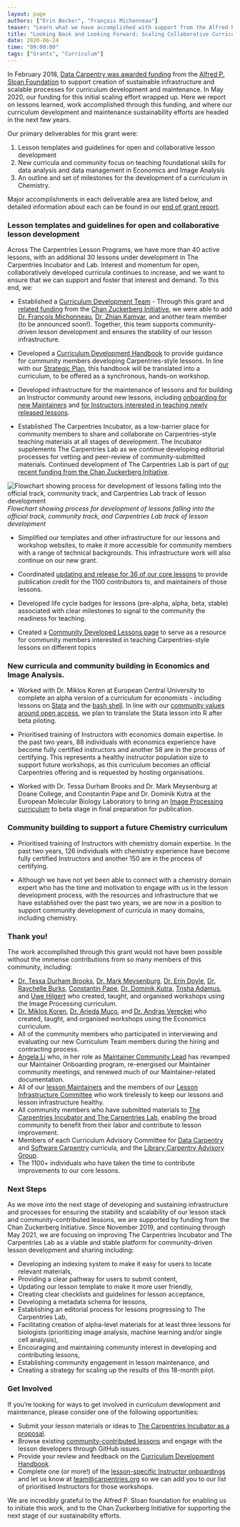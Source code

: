 ```yaml
---
layout: page
authors: ["Erin Becker", "François Michonneau"]
teaser: "Learn what we have accomplished with support from the Alfred P. Sloan Foundation"
title: "Looking Back and Looking Forward: Scaling Collaborative Curriculum Development"
date: 2020-06-24
time: "09:00:00"
tags: ["Grants", "Curriculum"]
---
```


In February 2018, [Data Carpentry was awarded funding](https://datacarpentry.org/blog/2018/02/curriculum-dev-scaling) from the [Alfred P. Sloan Foundation](https://sloan.org/) to support creation of sustainable infrastructure and scalable processes for curriculum development and maintenance. In May 2020, our funding for this initial scaling effort wrapped up. Here we report  on lessons learned, work accomplished through this funding, and where our curriculum development and maintenance sustainability efforts are headed in the next few years.

Our primary deliverables for this grant were:<br />
1. Lesson templates and guidelines for open and collaborative lesson development <br />
2. New curricula and community focus on teaching foundational skills for data analysis and data management in Economics and Image Analysis <br />
3.  An outline and set of milestones for the development of a curriculum in Chemistry. <br />

Major accomplishments in each deliverable area are listed below, and detailed information about each can be found in our [end of grant report](https://carpentries.org/reports/).

### Lesson templates and guidelines for open and collaborative lesson development

Across The Carpentries Lesson Programs, we have more than 40 active lessons, with an additional 30 lessons under development in The Carpentries Incubator and Lab. Interest and momentum for open, collaboratively developed curricula continues to increase, and we want to ensure that we can support and foster that interest and demand. To this end, we:

- Established a [Curriculum Development Team](https://carpentries.org/core-team-projects/#curriculum-team) - Through this grant and [related funding](https://carpentries.org/blog/2019/11/czi-moore-grant/) from the [Chan Zuckerberg Initiative](https://chanzuckerberg.com/), we were able to add [Dr. François Michonneau](https://datacarpentry.org/blog/2018/02/curriculum-dev-scaling), [Dr. Zhian Kamvar](https://carpentries.org/blog/2020/03/lesson-infrastructure-technology-developer/), and another team member (to be announced soon!). Together, this team supports community-driven lesson development and ensures the stability of our lesson infrastructure.

- Developed a [Curriculum Development Handbook](https://cdh.carpentries.org/) to provide guidance for community members developing Carpentries-style lessons. In line with our [Strategic Plan](www.carpentries.org/strategic-plan/), this handbook will be translated into a curriculum, to be offered as a synchronous, hands-on workshop.

- Developed infrastructure for the maintenance of lessons and for building an Instructor community around new lessons, including [onboarding for new Maintainers](https://carpentries.github.io/maintainer-onboarding) and [for Instructors interested in teaching newly released lessons](https://www.youtube.com/playlist?list=PLXLapl_LKb4e73Vf2e3rS2q2TDJ7oh_DX).

- Established The Carpentries Incubator, as a low-barrier place for community members to share and collaborate on Carpentries-style teaching materials at all stages of development. The Incubator supplements The Carpentries Lab as we continue developing editorial processes for vetting and peer-review of community-submitted materials. Continued development of The Carpentries Lab is part of [our recent funding from the Chan Zuckerberg Initiative](https://carpentries.org/blog/2019/11/czi-moore-grant/).

![Flowchart showing process for development of lessons falling into the official track, community track, and Carpentries Lab track of lesson development](/blog/2020/06/lesson-development-tracks.png)
_Flowchart showing process for development of lessons falling into the official track, community track, and Carpentries Lab track of lesson development_

- Simplified our templates and other infrastructure for our lessons and workshop websites, to make it more accessible for community members with a range of technical backgrounds. This infrastructure work will also continue on our new grant.

- Coordinated [updating and release for 36 of our core lessons](https://carpentries.org/blog/2019/07/lesson-release/) to provide publication credit for the 1100 contributors to, and maintainers of those lessons.

- Developed life cycle badges for lessons (pre-alpha, alpha, beta, stable) associated with clear milestones to signal to the community the readiness for teaching.

- Created a [Community Developed Lessons page](https://carpentries.org/community-lessons/) to serve as a resource for community members interested in teaching Carpentries-style lessons on different topics

### New curricula and community building in Economics and Image Analysis.

- Worked with Dr. Miklos Koren at European Central University to complete an alpha version of a curriculum for economists - including lessons on [Stata](https://datacarpentry.org/stata-economics/) and the [bash shell](https://datacarpentry.org/shell-economics/). In line with our [community values around open access](https://carpentries.org/values/), we plan to translate the Stata lesson into R after beta piloting.

- Prioritised training of Instructors with economics domain expertise. In the past two years, 88 individuals with economics experience have become fully certified instructors and another 58 are in the process of certifying. This represents a healthy instructor population size to support future workshops, as this curriculum becomes an official Carpentries offering and is requested by hosting organisations.

- Worked with Dr. Tessa Durham Brooks and Dr. Mark Meysenburg at Doane College, and Constantin Pape and Dr. Dominik Kutra at the European Molecular Biology Laboratory to bring an [Image Processing curriculum](https://datacarpentry.org/image-processing/) to beta stage in final preparation for publication.

### Community building to support a future Chemistry curriculum

- Prioritised training of Instructors with chemistry domain expertise. In the past two years, 126 individuals with chemistry experience have become fully certified Instructors and another 150 are in the process of certifying.

- Although we have not yet been able to connect with a chemistry domain expert who has the time and motivation to engage with us in the lesson development process, with the resources and infrastructure that we have established over the past two years, we are now in a position to support community development of curricula in many domains, including chemistry.

### Thank you!
The work accomplished through this grant would not have been possible without the immense contributions from so many members of this community, including:
-  [Dr. Tessa Durham Brooks](https://www.doane.edu/tessa-durham-brooks), [Dr. Mark Meysenburg](https://www.doane.edu/mark-meysenburg), [Dr. Erin Doyle](https://www.doane.edu/erin-doyle), [Dr. Raychelle Burks](https://www.stedwards.edu/directory/employees/raychelle-burks), [Constantin Pape](https://constantinpape.github.io/), [Dr. Dominik Kutra](https://www.embl.de/research/units/cbb/kreshuk/members/index.php?s_personId=CP-60029432), [Trisha Adamus](https://ebling.library.wisc.edu/staff/adamus-trisha/), and [Uwe Hilgert](https://sciencecity.arizona.edu/person/uwe-hilgert) who created, taught, and organised workshops using the Image Processing curriculum.
- [Dr. Miklos Koren](http://koren.mk/), [Dr. Arieda Muço](https://sites.google.com/view/ariedamuco/home), and [Dr. Andras Vereckei](https://esc365.escardio.org/Person/6647-dr-vereckei-andras) who created, taught, and organised workshops using the Economics curriculum.
- All of the community members who participated in interviewing and evaluating our new Curriculum Team members during the hiring and contracting process.
- [Angela Li](https://angela-li.github.io/) who, in her role as [Maintainer Community Lead](https://carpentries.org/blog/2020/01/maintainer-community-lead/) has revamped our Maintainer Onboarding program, re-energised our Maintainer community meetings, and renewed much of our Maintainer-related documentation.
- All of our [lesson Maintainers](https://carpentries.org/maintainers) and the members of our [Lesson Infrastructure Committee](https://carpentries.org/lesson-infra/) who work tirelessly to keep our lessons and lesson infrastructure healthy.
- All community members who have submitted materials to [The Carpentries Incubator and The Carpentries Lab](https://carpentries.org/community-lessons/), enabling the broad community to benefit from their labor and contribute to lesson improvement.
- Members of each Curriculum Advisory Committee for [Data Carpentry](https://datacarpentry.org/curriculum-advisors/) and [Software Carpentry](https://software-carpentry.org/curriculum-advisors/) curricula, and the [Library Carpentry Advisory Group](https://librarycarpentry.org/advisory/).
- The 1100+ individuals who have taken the time to contribute improvements to our core lessons.

### Next Steps

As we move into the next stage of developing and sustaining infrastructure and processes for ensuring the stability and scalability of our lesson stack and community-contributed lessons, we are supported by funding from the Chan Zuckerberg Initiative. Since November 2019, and continuing through May 2021, we are focusing on improving The Carpentries Incubator and The Carpentries Lab as a viable and stable platform for community-driven lesson development and sharing including:
- Developing an indexing system to make it easy for users to locate relevant materials,
- Providing a clear pathway for users to submit content,
- Updating our lesson template to make it more user friendly,
- Creating clear checklists and guidelines for lesson acceptance,
- Developing a metadata schema for lessons,
- Establishing an editorial process for lessons progressing to The Carpentries Lab,
- Facilitating creation of alpha-level materials for at least three lessons for biologists (prioritizing image analysis, machine learning and/or single cell analysis),
- Encouraging and maintaining community interest in developing and contributing lessons,
- Establishing community engagement in lesson maintenance, and
- Creating a strategy for scaling up the results of this 18-month pilot.

### Get Involved

If you’re looking for ways to get involved in curriculum development and maintenance, please consider one of the following opportunities:
- Submit your lesson materials or ideas to [The Carpentries Incubator as a proposal](https://github.com/carpentries-incubator/proposals/blob/master/README.md).
- Browse existing [community-contributed lessons](https://carpentries.org/community-lessons/) and engage with the lesson developers through GitHub issues.  
- Provide your review and feedback on the [Curriculum Development Handbook](https://cdh.carpentries.org/).
- Complete one (or more!) of the [lesson-specific Instructor onboardings](https://www.youtube.com/playlist?list=PLXLapl_LKb4e73Vf2e3rS2q2TDJ7oh_DX) and let us know at [team@carpentries.org](mailto:team@carpentries.org) so we can add you to our list of prioritised Instructors for those workshops.

We are incredibly grateful to the Alfred P. Sloan foundation for enabling us to initiate this work, and to the Chan Zuckerberg Initiative for supporting the next stage of our sustainability efforts.
